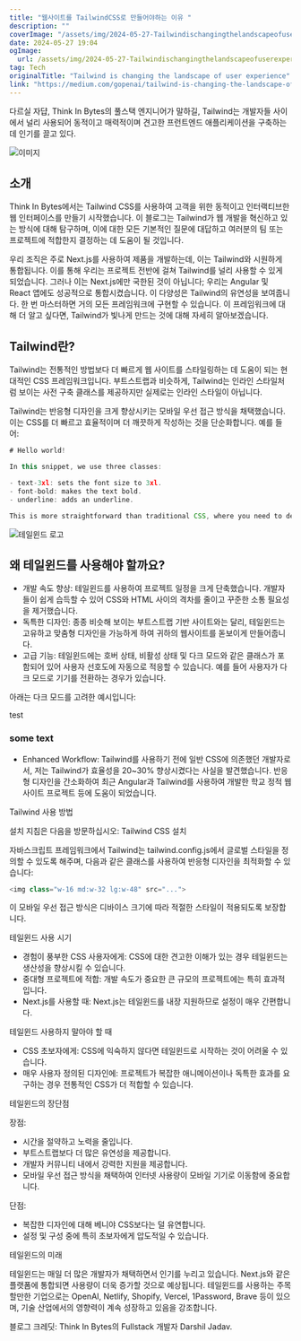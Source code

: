 ```yaml
---
title: "웹사이트를 TailwindCSS로 만들어야하는 이유 "
description: ""
coverImage: "/assets/img/2024-05-27-Tailwindischangingthelandscapeofuserexperience_0.png"
date: 2024-05-27 19:04
ogImage: 
  url: /assets/img/2024-05-27-Tailwindischangingthelandscapeofuserexperience_0.png
tag: Tech
originalTitle: "Tailwind is changing the landscape of user experience"
link: "https://medium.com/gopenai/tailwind-is-changing-the-landscape-of-user-experience-46de4ace5fbb"
---
```



다르실 자댭, Think In Bytes의 풀스택 엔지니어가 말하길, Tailwind는 개발자들 사이에서 널리 사용되어 동적이고 매력적이며 견고한 프런트엔드 애플리케이션을 구축하는 데 인기를 끌고 있다.

![이미지](/assets/img/2024-05-27-Tailwindischangingthelandscapeofuserexperience_0.png)

## 소개

Think In Bytes에서는 Tailwind CSS를 사용하여 고객을 위한 동적이고 인터랙티브한 웹 인터페이스를 만들기 시작했습니다. 이 블로그는 Tailwind가 웹 개발을 혁신하고 있는 방식에 대해 탐구하며, 이에 대한 모든 기본적인 질문에 대답하고 여러분의 팀 또는 프로젝트에 적합한지 결정하는 데 도움이 될 것입니다.

<div class="content-ad"></div>

우리 조직은 주로 Next.js를 사용하여 제품을 개발하는데, 이는 Tailwind와 시원하게 통합됩니다. 이를 통해 우리는 프로젝트 전반에 걸쳐 Tailwind를 널리 사용할 수 있게 되었습니다. 그러나 이는 Next.js에만 국한된 것이 아닙니다; 우리는 Angular 및 React 앱에도 성공적으로 통합시켰습니다. 이 다양성은 Tailwind의 유연성을 보여줍니다. 한 번 마스터하면 거의 모든 프레임워크에 구현할 수 있습니다. 이 프레임워크에 대해 더 알고 싶다면, Tailwind가 빛나게 만드는 것에 대해 자세히 알아보겠습니다.

## Tailwind란?

Tailwind는 전통적인 방법보다 더 빠르게 웹 사이트를 스타일링하는 데 도움이 되는 현대적인 CSS 프레임워크입니다. 부트스트랩과 비슷하게, Tailwind는 인라인 스타일처럼 보이는 사전 구축 클래스를 제공하지만 실제로는 인라인 스타일이 아닙니다.

Tailwind는 반응형 디자인을 크게 향상시키는 모바일 우선 접근 방식을 채택했습니다. 이는 CSS를 더 빠르고 효율적이며 더 깨끗하게 작성하는 것을 단순화합니다. 예를 들어:

<div class="content-ad"></div>

```js
# Hello world!

In this snippet, we use three classes:

- text-3xl: sets the font size to 3xl.
- font-bold: makes the text bold.
- underline: adds an underline.

This is more straightforward than traditional CSS, where you need to define and name each class, adding extra steps to the process. Tailwind strikes a balance between the customization of vanilla CSS and the speed of frameworks like Bootstrap.
```

<div class="content-ad"></div>


![테일윈드 로고](/assets/img/2024-05-27-Tailwindischangingthelandscapeofuserexperience_1.png)

## 왜 테일윈드를 사용해야 할까요?

- 개발 속도 향상: 테일윈드를 사용하여 프로젝트 일정을 크게 단축했습니다. 개발자들이 쉽게 습득할 수 있어 CSS와 HTML 사이의 격차를 줄이고 꾸준한 소통 필요성을 제거했습니다.
- 독특한 디자인: 종종 비슷해 보이는 부트스트랩 기반 사이트와는 달리, 테일윈드는 고유하고 맞춤형 디자인을 가능하게 하여 귀하의 웹사이트를 돋보이게 만들어줍니다.
- 고급 기능: 테일윈드에는 호버 상태, 비활성 상태 및 다크 모드와 같은 클래스가 포함되어 있어 사용자 선호도에 자동으로 적응할 수 있습니다. 예를 들어 사용자가 다크 모드로 기기를 전환하는 경우가 있습니다.

아래는 다크 모드를 고려한 예시입니다:

<div class="content-ad"></div>


<div class="bg-white dark:bg-slate-800 rounded-lg px-6 py-8 ring-1">
  <div>test</div>
  <h3 class="text-slate-900 dark:text-white">some text</h3>
</div>



<!-- dark:text-white will be applied to dark mode only, for light mode it will take 
text-slate-900 -->


- Enhanced Workflow: Tailwind를 사용하기 전에 일반 CSS에 의존했던 개발자로서, 저는 Tailwind가 효율성을 20~30% 향상시켰다는 사실을 발견했습니다. 반응형 디자인을 간소화하여 최근 Angular과 Tailwind를 사용하여 개발한 학교 정적 웹사이트 프로젝트 등에 도움이 되었습니다.

Tailwind 사용 방법


<div class="content-ad"></div>

설치 지침은 다음을 방문하십시오: Tailwind CSS 설치

자바스크립트 프레임워크에서 Tailwind는 tailwind.config.js에서 글로벌 스타일을 정의할 수 있도록 해주며, 다음과 같은 클래스를 사용하여 반응형 디자인을 최적화할 수 있습니다:

```js
<img class="w-16 md:w-32 lg:w-48" src="...">
```

이 모바일 우선 접근 방식은 디바이스 크기에 따라 적절한 스타일이 적용되도록 보장합니다.

<div class="content-ad"></div>

테일윈드 사용 시기

- 경험이 풍부한 CSS 사용자에게: CSS에 대한 견고한 이해가 있는 경우 테일윈드는 생산성을 향상시킬 수 있습니다.
- 중대형 프로젝트에 적합: 개발 속도가 중요한 큰 규모의 프로젝트에는 특히 효과적입니다.
- Next.js를 사용할 때: Next.js는 테일윈드를 내장 지원하므로 설정이 매우 간편합니다.

테일윈드 사용하지 말아야 할 때

- CSS 초보자에게: CSS에 익숙하지 않다면 테일윈드로 시작하는 것이 어려울 수 있습니다.
- 매우 사용자 정의된 디자인에: 프로젝트가 복잡한 애니메이션이나 독특한 효과를 요구하는 경우 전통적인 CSS가 더 적합할 수 있습니다.

<div class="content-ad"></div>

테일윈드의 장단점

장점:

- 시간을 절약하고 노력을 줄입니다.
- 부트스트랩보다 더 많은 유연성을 제공합니다.
- 개발자 커뮤니티 내에서 강력한 지원을 제공합니다.
- 모바일 우선 접근 방식을 채택하여 인터넷 사용량이 모바일 기기로 이동함에 중요합니다.

단점:

<div class="content-ad"></div>

- 복잡한 디자인에 대해 베니야 CSS보다는 덜 유연합니다.
- 설정 및 구성 중에 특히 초보자에게 압도적일 수 있습니다.

테일윈드의 미래

테일윈드는 매일 더 많은 개발자가 채택하면서 인기를 누리고 있습니다. Next.js와 같은 플랫폼에 통합되면 사용량이 더욱 증가할 것으로 예상됩니다. 테일윈드를 사용하는 주목할만한 기업으로는 OpenAI, Netlify, Shopify, Vercel, 1Password, Brave 등이 있으며, 기술 산업에서의 영향력이 계속 성장하고 있음을 강조합니다.

블로그 크레딧: Think In Bytes의 Fullstack 개발자 Darshil Jadav.